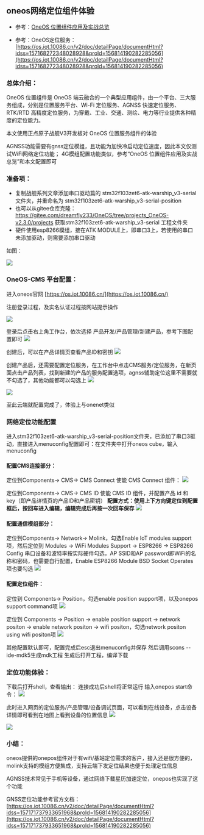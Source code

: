 ## oneos网络定位组件体验

- 参考：[OneOS 位置组件应用及实战总览](https://my.oschina.net/u/5776492/blog/5564681)

- 参考：OneOS定位服务：[https://os.iot.10086.cn/v2/doc/detailPage/documentHtml?idss=157168272348028928&proId=156814190282285056](https://os.iot.10086.cn/v2/doc/detailPage/documentHtml?idss=157168272348028928&proId=156814190282285056)

### 总体介绍：
OneOS 位置组件是 OneOS 端云融合的一个典型应用组件，由一个平台、三大服务组成，分别是位置服务平台、Wi-Fi 定位服务、AGNSS 快速定位服务、RTK/RTD 高精度定位服务，为穿戴、工业、交通、测绘、电力等行业提供各种精度的定位能力。

本文使用正点原子战舰V3开发板对 OneOS 位置服务组件的体验

AGNSS功能需要有gnss定位模组，且功能为加快冷启动定位速度，因此本文仅测试WiFi网络定位功能；
4G模组配置功能类似，参考“OneOS 位置组件应用及实战总览”和本文配置即可

### 准备项：
- 复制战舰系列文章添加串口驱动篇的 stm32f103zet6-atk-warship_v3-serial 文件夹，并重命名为 stm32f103zet6-atk-warship_v3-serial-position
- 也可以从gitee仓库克隆：https://gitee.com/dreamfly233/OneOS/tree/projects_OneOS-v2.3.0/projects 获取stm32f103zet6-atk-warship_v3-serial 工程文件夹
- 硬件使用esp8266模组，接在ATK MODULE上，即串口3上，若使用的串口未添加驱动，则需要添加串口驱动

如图：

![](figures/mv_folder.png)
### OneOS-CMS 平台配置：

进入oneos官网 [https://os.iot.10086.cn/](https://os.iot.10086.cn/)

注册登录过程，及实名认证过程按网站提示操作

![](figures/oneos_website.png)

登录后点击右上角工作台，依次选择  产品开发/产品管理/新建产品，参考下图配置即可
![](figures/web_add.png)

创建后，可以在产品详情页查看产品ID和密钥
![](figures/web_id.png)

创建产品后，还需要配置定位服务，在工作台中点击CMS服务/定位服务，在新页面点击产品列表，找到新建的产品的服务配置选项，agnss辅助定位这里不需要就不勾选了，其他功能都可以勾选上
![](figures/web_position.png)

![](figures/web_position_cfg.png)


至此云端就配置完成了，体验上与onenet类似

### 网络定位功能配置

进入stm32f103zet6-atk-warship_v3-serial-position文件夹，已添加了串口3驱动，直接进入menuconfig配置即可：在文件夹中打开oneos cube，输入menuconfig

#### 配置CMS连接部分：
定位到Components→ CMS→ CMS Connect 使能 CMS Connect 组件：
![](figures/cube_cms.png)

定位到Components→ CMS→ CMS ID 使能 CMS ID 组件，并配置产品 id 和 key（即产品详情页的产品ID和产品密钥）
**配置方式：使用上下方向键定位到配置框后，按回车进入编辑，编辑完成后再按一次回车保存**
![](figures/cube_cms_id.png)

#### 配置通信模组部分：
定位到Components→ Network→ Molink，勾选Enable IoT modules support项，然后定位到  Modules → WiFi Modules Support → ESP8266 → ESP8266 Config
串口设备和波特率按实际硬件勾选，AP SSID和AP password即WiFi的名称和密码，也需要自行配置，Enable ESP8266 Module BSD Socket Operates项也要勾选
![](figures/cube_molink.png)

#### 配置定位组件：
定位到 Components→ Position，勾选enable position support项，以及onepos support command项
![](figures/cube_position.png)

定位到 Components → Position → enable position support → network positon → enable network positon → wifi positon，勾选network positon using wifi positon项
![](figures/cube_position_wifi.png)

其他配置默认即可，配置完成后esc退出menuconfig并保存
然后调用scons --ide-mdk5生成mdk工程
生成后打开工程，编译下载

### 定位功能体验：

下载后打开shell，查看输出：
连接成功后shell将正常运行
输入onepos start命令：
![](figures/shell_start.png)

此时进入网页的定位服务/产品管理/设备调试页面，可以看到在线设备，点击设备详情即可看到在地图上看到设备的位置信息
![](figures/web_online.png)

![](figures/web_pos_map.png)

### 小结：
oneos提供的onepos组件对于有wifi/基站定位需求的客户，接入还是很方便的，molink支持的模组方便集成，支持云端下发定位结果也便于处理定位信息

AGNSS技术常见于手机等设备，通过网络下载星历加速定位，onepos也实现了这个功能

GNSS定位功能参考官方文档：[https://os.iot.10086.cn/v2/doc/detailPage/documentHtml?idss=157171737933651968&proId=156814190282285056](https://os.iot.10086.cn/v2/doc/detailPage/documentHtml?idss=157171737933651968&proId=156814190282285056)

